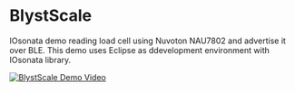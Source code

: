 # BlystScale
IOsonata demo reading load cell using Nuvoton NAU7802 and advertise it over BLE. This demo uses Eclipse as ddevelopment environment with IOsonata library.  

[![BlystScale Demo Video](https://img.youtube.com/vi/BpwmVy3EeOs/0.jpg)](https://www.youtube.com/watch?v=BpwmVy3EeOs)
